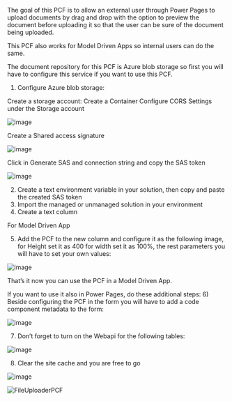 The goal of this PCF is to allow an external user through Power Pages to upload documents by drag and drop with the option to preview the document before uploading it so that the user can be sure of the document being uploaded.

This PCF also works for Model Driven Apps so internal users can do the same.

The document repository for this PCF is Azure blob storage so first you will have to configure this service if you want to use this PCF.


1)	Configure Azure blob storage:

Create a storage account:
Create a Container
Configure CORS Settings under the Storage account

![image](https://github.com/walcivar/PowerPagesFileUploader/assets/5630463/cc47742e-494a-41cb-883f-7b51f2ebca96)

Create a Shared access signature

![image](https://github.com/walcivar/PowerPagesFileUploader/assets/5630463/a537ef8d-c1cd-470d-851e-7123e3ef0457)

Click in Generate SAS and connection string and copy the SAS token

![image](https://github.com/walcivar/PowerPagesFileUploader/assets/5630463/2208cecb-0918-4bd5-9d77-61ac030a5b22)

2)	Create a text environment variable in your solution, then copy and paste the created SAS token
3)	Import the managed or unmanaged solution in your environment
4)	Create a text column 

For Model Driven App

5)	Add the PCF to the new column and configure it as the following image, for Height set it as 400 for width set it as 100%, the rest parameters you will have to set your own values:

![image](https://github.com/walcivar/PowerPagesFileUploader/assets/5630463/1807b432-9803-49b3-8b71-bbb1db28ed1b)

That’s it now you can use the PCF in a Model Driven App.

If you want to use it also in Power Pages, do these additional steps:
6)	Beside configuring the PCF in the form you will have to add a code component metadata to the form:

![image](https://github.com/walcivar/PowerPagesFileUploader/assets/5630463/1e9bd7bb-f23c-442a-92fa-96d5d95c6a4c)

7)	Don’t forget to turn on the Webapi for the following tables:
   
![image](https://github.com/walcivar/PowerPagesFileUploader/assets/5630463/bc51cb35-0a0f-43a5-9f7b-29a324b771d3)

8)	Clear the site cache and you are free to go

![image](https://github.com/walcivar/PowerPagesFileUploader/assets/5630463/23fa5ac1-7aa4-403a-89f9-031b2dc0f4f3)

![FileUploaderPCF](https://github.com/walcivar/PowerPagesFileUploader/assets/5630463/f38576f7-3408-4359-914a-6621fe80825d)
